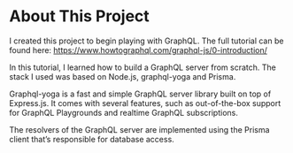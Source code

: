 # About This Project

I created this project to begin playing with GraphQL. The full tutorial can be found here: https://www.howtographql.com/graphql-js/0-introduction/ 

In this tutorial, I learned how to build a GraphQL server from scratch. The stack I used was based on Node.js, graphql-yoga and Prisma.

Graphql-yoga is a fast and simple GraphQL server library built on top of Express.js. It comes with several features, such as out-of-the-box support for GraphQL Playgrounds and realtime GraphQL subscriptions.

The resolvers of the GraphQL server are implemented using the Prisma client that’s responsible for database access.